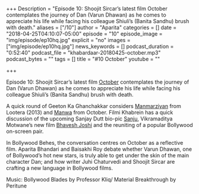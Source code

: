 +++
Description = "Episode 10: Shoojit Sircar’s latest film October contemplates the journey of Dan (Varun Dhawan) as he comes to appreciate his life while facing his colleague Shiuli’s (Banita Sandhu) brush with death."
aliases = ["/10"]
author = "Aparita"
categories = []
date = "2018-04-25T04:10:07-05:00"
episode = "10"
episode_image = "img/episode/ep10hq.jpg"
explicit = "no"
images = ["img/episode/ep10hq.jpg"]
news_keywords = []
podcast_duration = "0:52:40"
podcast_file = "khabardaar-20180425-october.mp3"
podcast_bytes = ""
tags = []
title = "#10 October"
youtube = ""

+++

Episode 10: Shoojit Sircar’s latest film [October](https://www.youtube.com/watch?v=7vracgLyJwI) contemplates the journey of Dan (Varun Dhawan) as he comes to appreciate his life while facing his colleague Shiuli’s (Banita Sandhu) brush with death.

A quick round of Geeton Ka Ghanchakkar considers [Manmarziyan](https://www.youtube.com/watch?v=RFNmDyBKqk8) from Lootera (2013) and [Manwa](https://www.youtube.com/watch?v=KHIJmehK5OA) from October. Filmi Khabrein has a quick discussion of the upcoming Sanjay Dutt bio-pic [Sanju](https://www.youtube.com/watch?v=rRr1qiJRsXk), Vikramaditya Motwane’s new film [Bhavesh Joshi](https://www.youtube.com/watch?v=BD-p1rMjJT0) and the reuniting of a popular Bollywood on-screen pair.

In Bollywood Behes, the conversation centres on October as a reflective film. Aparita Bhandari and Baisakhi Roy debate whether Varun Dhawan, one of Bollywood’s hot new stars, is truly able to get under the skin of the main character Dan; and how writer Juhi Chaturvedi and Shoojit Sircar are crafting a new language in Bollywood films.

Music: Bollywood Blades by Professor Kliq/ Material Breakthrough by Peritune
